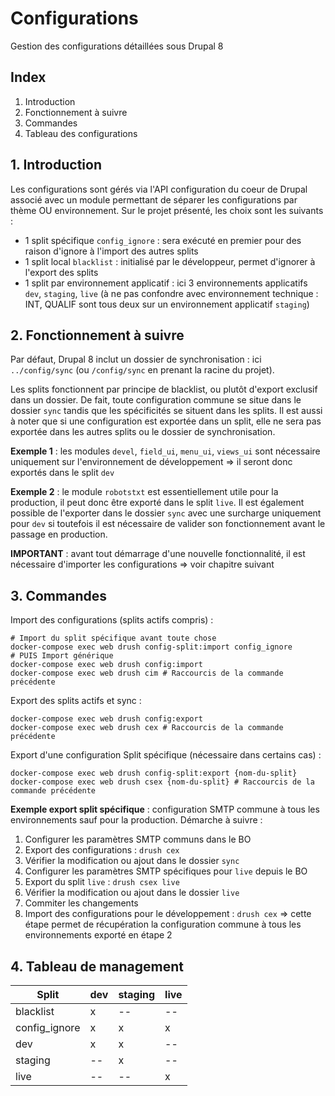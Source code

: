 # Configurations

Gestion des configurations détaillées sous Drupal 8

## Index

1. Introduction
2. Fonctionnement à suivre
3. Commandes
4. Tableau des configurations

## 1. Introduction

Les configurations sont gérés via l'API configuration du coeur de Drupal associé avec un module permettant de séparer
les configurations par thème OU environnement. Sur le projet présenté, les choix sont les suivants :

- 1 split spécifique `config_ignore` : sera exécuté en premier pour des raison d'ignore à l'import des autres splits
- 1 split local `blacklist` : initialisé par le développeur, permet d'ignorer à l'export des splits
- 1 split par environnement applicatif : ici 3 environnements applicatifs `dev`, `staging`, `live` (à ne pas confondre 
avec environnement technique : INT, QUALIF sont tous deux sur un environnement applicatif `staging`)

## 2. Fonctionnement à suivre

Par défaut, Drupal 8 inclut un dossier de synchronisation : ici `../config/sync` (ou `/config/sync` en prenant la racine
du projet).

Les splits fonctionnent par principe de blacklist, ou plutôt d'export exclusif dans un dossier. De fait, toute configuration
commune se situe dans le dossier `sync` tandis que les spécificités se situent dans les splits. Il est aussi à noter que
si une configuration est exportée dans un split, elle ne sera pas exportée dans les autres splits ou le dossier de synchronisation.

**Exemple 1** : les modules `devel`, `field_ui`, `menu_ui`, `views_ui` sont nécessaire uniquement sur l'environnement de
développement => il seront donc exportés dans le split `dev`

**Exemple 2** : le module `robotstxt` est essentiellement utile pour la production, il peut donc être exporté dans
le split `live`. Il est également possible de l'exporter dans le dossier `sync` avec une surcharge uniquement pour 
`dev` si toutefois il est nécessaire de valider son fonctionnement avant le passage en production.

**IMPORTANT** : avant tout démarrage d'une nouvelle fonctionnalité, il est nécessaire d'importer les configurations =>
voir chapitre suivant

## 3. Commandes

Import des configurations (splits actifs compris) :

```
# Import du split spécifique avant toute chose
docker-compose exec web drush config-split:import config_ignore
# PUIS Import générique
docker-compose exec web drush config:import
docker-compose exec web drush cim # Raccourcis de la commande précédente
```

Export des splits actifs et sync :

```
docker-compose exec web drush config:export
docker-compose exec web drush cex # Raccourcis de la commande précédente
```

Export d'une configuration Split spécifique (nécessaire dans certains cas) :

```
docker-compose exec web drush config-split:export {nom-du-split}
docker-compose exec web drush csex {nom-du-split} # Raccourcis de la commande précédente
```

**Exemple export split spécifique** : configuration SMTP commune à tous les environnements sauf pour la production. Démarche
à suivre :

1. Configurer les paramètres SMTP communs dans le BO
2. Export des configurations : `drush cex`
3. Vérifier la modification ou ajout dans le dossier `sync`
4. Configurer les paramètres SMTP spécifiques pour `live` depuis le BO
5. Export du split `live` : `drush csex live`
6. Vérifier la modification ou ajout dans le dossier `live`
7. Commiter les changements
8. Import des configurations pour le développement : `drush cex` => cette étape permet de récupération la configuration
commune à tous les environnements exporté en étape 2

## 4. Tableau de management

| Split         | dev | staging | live |
|---------------|-----|---------|------|
| blacklist     | x   | --      | --   |
| config_ignore | x   | x       | x    |
| dev           | x   | x       | --   |
| staging       | --  | x       | --   |
| live          | --  | --      | x    |

